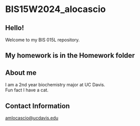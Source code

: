 # BIS15W2024_alocascio
## Hello!
Welcome to my BIS 015L repository.
## My homework is in the Homework folder
## About me 
I am a 2nd year biochemistry major at UC Davis.  
Fun fact I have a cat.
## Contact Information
amlocascio@ucdavis.edu

